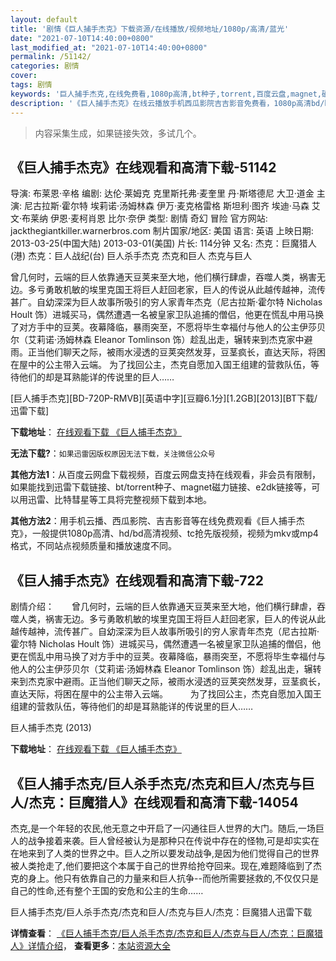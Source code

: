 ```yaml
---
layout: default
title: '剧情《巨人捕手杰克》下载资源/在线播放/视频地址/1080p/高清/蓝光'
date: "2021-07-10T14:40:00+0800"
last_modified_at: "2021-07-10T14:40:00+0800"
permalink: /51142/
categories: 剧情
cover:
tags: 剧情
keywords: '巨人捕手杰克,在线免费看,1080p高清,bt种子,torrent,百度云盘,magnet,磁力链,迅雷下载资源'
description: '《巨人捕手杰克》在线云播放手机西瓜影院吉吉影音免费看，1080p高清bd/hd未删减完整版和tc抢先枪版，mkv/mp4格式，附带bt/torrent种子、magnet/磁力链、百度云盘、网盘资源迅雷下载链接'
---
```


>内容采集生成，如果链接失效，多试几个。


## 《巨人捕手杰克》在线观看和高清下载-51142

导演: 布莱恩·辛格 编剧: 达伦·莱姆克 克里斯托弗·麦奎里 丹·斯塔德尼 大卫·道金 主演: 尼古拉斯·霍尔特 埃莉诺·汤姆林森 伊万·麦克格雷格 斯坦利·图齐 埃迪·马森 艾文·布莱纳 伊恩·麦柯肖恩 比尔·奈伊 类型: 剧情 奇幻 冒险 官方网站: jackthegiantkiller.warnerbros.com 制片国家/地区: 美国 语言: 英语 上映日期: 2013-03-25(中国大陆) 2013-03-01(美国) 片长: 114分钟 又名: 杰克：巨魔猎人(港) 杰克：巨人战纪(台) 巨人杀手杰克 杰克和巨人 杰克与巨人

曾几何时，云端的巨人依靠通天豆荚来至大地，他们横行肆虐，吞噬人类，祸害无边。多亏勇敢机敏的埃里克国王将巨人赶回老家，巨人的传说从此越传越神，流传甚广。自幼深深为巨人故事所吸引的穷人家青年杰克（尼古拉斯·霍尔特 Nicholas Hoult 饰）进城买马，偶然遭遇一名被皇家卫队追捕的僧侣，他更在慌乱中用马换了对方手中的豆荚。夜幕降临，暴雨突至，不愿将毕生幸福付与他人的公主伊莎贝尔（艾莉诺·汤姆林森 Eleanor Tomlinson 饰）趁乱出走，辗转来到杰克家中避雨。正当他们聊天之际，被雨水浸透的豆荚突然发芽，豆茎疯长，直达天际，将困在屋中的公主带入云端。 为了找回公主，杰克自愿加入国王组建的营救队伍，等待他们的却是耳熟能详的传说里的巨人……


[巨人捕手杰克][BD-720P-RMVB][英语中字][豆瓣6.1分][1.2GB][2013][BT下载/迅雷下载]

**下载地址**： [在线观看下载 《巨人捕手杰克》](https://www.btdx8.com/torrent/jack_the_giant_slayer_2013.html) 


**无法下载?**：`如果迅雷因版权原因无法下载，关注微信公众号 `

**其他方法1**：从百度云网盘下载视频，百度云网盘支持在线观看，非会员有限制，如果能找到迅雷下载链接、bt/torrent种子、magnet磁力链接、e2dk链接等，可以用迅雷、比特彗星等工具将完整视频下载到本地。

**其他方法2**：用手机云播、西瓜影院、吉吉影音等在线免费观看《巨人捕手杰克》，一般提供1080p高清、hd/bd高清视频、tc抢先版视频，视频为mkv或mp4格式，不同站点视频质量和播放速度不同。


## 《巨人捕手杰克》在线观看和高清下载-722

剧情介绍：　　曾几何时，云端的巨人依靠通天豆荚来至大地，他们横行肆虐，吞噬人类，祸害无边。多亏勇敢机敏的埃里克国王将巨人赶回老家，巨人的传说从此越传越神，流传甚广。自幼深深为巨人故事所吸引的穷人家青年杰克（尼古拉斯·霍尔特 Nicholas Hoult 饰）进城买马，偶然遭遇一名被皇家卫队追捕的僧侣，他更在慌乱中用马换了对方手中的豆荚。夜幕降临，暴雨突至，不愿将毕生幸福付与他人的公主伊莎贝尔（艾莉诺·汤姆林森 Eleanor Tomlinson 饰）趁乱出走，辗转来到杰克家中避雨。正当他们聊天之际，被雨水浸透的豆荚突然发芽，豆茎疯长，直达天际，将困在屋中的公主带入云端。  　　为了找回公主，杰克自愿加入国王组建的营救队伍，等待他们的却是耳熟能详的传说里的巨人……


巨人捕手杰克 (2013)

**下载地址**： [在线观看下载 《巨人捕手杰克》](https://www.btbtdy.me/btdy/dy2611.html) 


## 《巨人捕手杰克/巨人杀手杰克/杰克和巨人/杰克与巨人/杰克：巨魔猎人》在线观看和高清下载-14054

杰克,是一个年轻的农民,他无意之中开启了一闪通往巨人世界的大门。随后,一场巨人的战争接着来袭。巨人曾经被认为是那种只在传说中存在的怪物,可是却实实在在地来到了人类的世界之中。巨人之所以要发动战争,是因为他们觉得自己的世界被人类抢走了,他们要把这个本属于自己的世界给抢夺回来。现在,难题降临到了杰克的身上。他只有依靠自己的力量来和巨人抗争--而他所需要拯救的,不仅仅只是自己的性命,还有整个王国的安危和公主的生命……


巨人捕手杰克/巨人杀手杰克/杰克和巨人/杰克与巨人/杰克：巨魔猎人迅雷下载

**详情查看**： [《巨人捕手杰克/巨人杀手杰克/杰克和巨人/杰克与巨人/杰克：巨魔猎人》详情介绍](/movie/14054/)， **查看更多**：[本站资源大全](/movie/t/all/)

